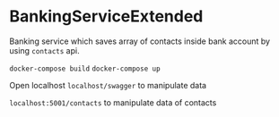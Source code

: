 # BankingServiceExtended

Banking service which saves array of contacts inside bank account by using `contacts` api.

`docker-compose build`
`docker-compose up`

Open localhost `localhost/swagger` to manipulate data

`localhost:5001/contacts` to manipulate data of contacts
